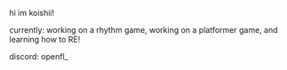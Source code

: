 hi im koishii!

currently: working on a rhythm game, working on a platformer game, and learning how to RE!

discord: openfl_
